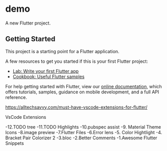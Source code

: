 # demo

A new Flutter project.

## Getting Started

This project is a starting point for a Flutter application.

A few resources to get you started if this is your first Flutter project:

- [Lab: Write your first Flutter app](https://flutter.dev/docs/get-started/codelab)
- [Cookbook: Useful Flutter samples](https://flutter.dev/docs/cookbook)

For help getting started with Flutter, view our
[online documentation](https://flutter.dev/docs), which offers tutorials,
samples, guidance on mobile development, and a full API reference.

https://alltechsavvy.com/must-have-vscode-extensions-for-flutter/

VsCode Extensions

-12.TODO tree
-11.TODO Highlights
-10.pubspec assist
-9. Material Theme Icons
-8.image preview
-7.Flutter Files
-6.Error lens
-5. Color Hightlight
-4. Bracket Pair Colorizer 2
-3.bloc
-2.Better Comments
-1.Awesome Flutter Snippets

